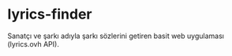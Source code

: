 # lyrics-finder
 Sanatçı ve şarkı adıyla şarkı sözlerini getiren basit web uygulaması (lyrics.ovh API).
